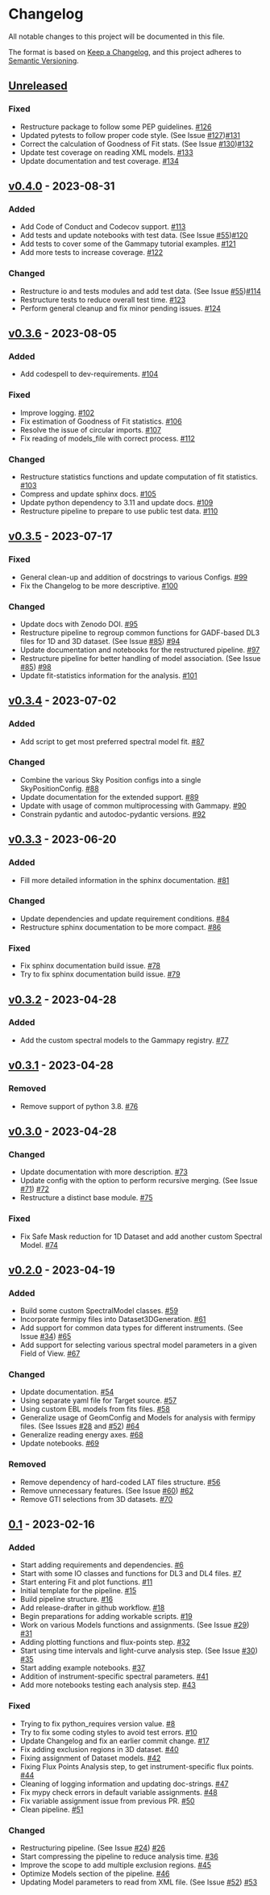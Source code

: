 # Changelog

All notable changes to this project will be documented in this file.

The format is based on [Keep a Changelog](https://keepachangelog.com/en/1.0.0/),
and this project adheres to [Semantic Versioning](https://semver.org/spec/v2.0.0.html).

## [Unreleased]

### Fixed

- Restructure package to follow some PEP guidelines. [#126](https://github.com/chaimain/asgardpy/pull/126)
- Updated pytests to follow proper code style. (See Issue [#127](https://github.com/chaimain/asgardpy/issues/127))[#131](https://github.com/chaimain/asgardpy/pull/131)
- Correct the calculation of Goodness of Fit stats. (See Issue [#130](https://github.com/chaimain/asgardpy/issues/130))[#132](https://github.com/chaimain/asgardpy/pull/132)
- Update test coverage on reading XML models. [#133](https://github.com/chaimain/asgardpy/pull/133)
- Update documentation and test coverage. [#134](https://github.com/chaimain/asgardpy/pull/134)

## [v0.4.0](https://github.com/chaimain/asgardpy/releases/tag/v0.4.0) - 2023-08-31

### Added

- Add Code of Conduct and Codecov support. [#113](https://github.com/chaimain/asgardpy/pull/113)
- Add tests and update notebooks with test data. (See Issue [#55](https://github.com/chaimain/asgardpy/issues/55))[#120](https://github.com/chaimain/asgardpy/pull/120)
- Add tests to cover some of the Gammapy tutorial examples. [#121](https://github.com/chaimain/asgardpy/pull/121)
- Add more tests to increase coverage. [#122](https://github.com/chaimain/asgardpy/pull/122)

### Changed

- Restructure io and tests modules and add test data. (See Issue [#55](https://github.com/chaimain/asgardpy/issues/55))[#114](https://github.com/chaimain/asgardpy/pull/114)
- Restructure tests to reduce overall test time. [#123](https://github.com/chaimain/asgardpy/pull/123)
- Perform general cleanup and fix minor pending issues. [#124](https://github.com/chaimain/asgardpy/pull/124)

## [v0.3.6](https://github.com/chaimain/asgardpy/releases/tag/v0.3.6) - 2023-08-05

### Added

- Add codespell to dev-requirements. [#104](https://github.com/chaimain/asgardpy/pull/104)

### Fixed

- Improve logging. [#102](https://github.com/chaimain/asgardpy/pull/102)
- Fix estimation of Goodness of Fit statistics. [#106](https://github.com/chaimain/asgardpy/pull/106)
- Resolve the issue of circular imports. [#107](https://github.com/chaimain/asgardpy/pull/107)
- Fix reading of models_file with correct process. [#112](https://github.com/chaimain/asgardpy/pull/112)

### Changed

- Restructure statistics functions and update computation of fit statistics. [#103](https://github.com/chaimain/asgardpy/pull/103)
- Compress and update sphinx docs. [#105](https://github.com/chaimain/asgardpy/pull/105)
- Update python dependency to 3.11 and update docs. [#109](https://github.com/chaimain/asgardpy/pull/109)
- Restructure pipeline to prepare to use public test data. [#110](https://github.com/chaimain/asgardpy/pull/110)

## [v0.3.5](https://github.com/chaimain/asgardpy/releases/tag/v0.3.5) - 2023-07-17

### Fixed

- General clean-up and addition of docstrings to various Configs. [#99](https://github.com/chaimain/asgardpy/pull/99)
- Fix the Changelog to be more descriptive. [#100](https://github.com/chaimain/asgardpy/pull/100)

### Changed

- Update docs with Zenodo DOI. [#95](https://github.com/chaimain/asgardpy/pull/95)
- Restructure pipeline to regroup common functions for GADF-based DL3 files for 1D and 3D dataset. (See Issue [#85](https://github.com/chaimain/asgardpy/issues/85)) [#94](https://github.com/chaimain/asgardpy/pull/94)
- Update documentation and notebooks for the restructured pipeline. [#97](https://github.com/chaimain/asgardpy/pull/97)
- Restructure pipeline for better handling of model association. (See Issue [#85](https://github.com/chaimain/asgardpy/issues/85)) [#98](https://github.com/chaimain/asgardpy/pull/98)
- Update fit-statistics information for the analysis. [#101](https://github.com/chaimain/asgardpy/pull/101)

## [v0.3.4](https://github.com/chaimain/asgardpy/releases/tag/v0.3.4) - 2023-07-02

### Added

- Add script to get most preferred spectral model fit. [#87](https://github.com/chaimain/asgardpy/pull/87)

### Changed

- Combine the various Sky Position configs into a single SkyPositionConfig. [#88](https://github.com/chaimain/asgardpy/pull/88)
- Update documentation for the extended support. [#89](https://github.com/chaimain/asgardpy/pull/89)
- Update with usage of common multiprocessing with Gammapy. [#90](https://github.com/chaimain/asgardpy/pull/90)
- Constrain pydantic and autodoc-pydantic versions. [#92](https://github.com/chaimain/asgardpy/pull/92)

## [v0.3.3](https://github.com/chaimain/asgardpy/releases/tag/v0.3.3) - 2023-06-20

### Added

- Fill more detailed information in the sphinx documentation. [#81](https://github.com/chaimain/asgardpy/pull/81)

### Changed

- Update dependencies and update requirement conditions. [#84](https://github.com/chaimain/asgardpy/pull/84)
- Restructure sphinx documentation to be more compact. [#86](https://github.com/chaimain/asgardpy/pull/86)

### Fixed

- Fix sphinx documentation build issue. [#78](https://github.com/chaimain/asgardpy/pull/78)
- Try to fix sphinx documentation build issue. [#79](https://github.com/chaimain/asgardpy/pull/79)

## [v0.3.2](https://github.com/chaimain/asgardpy/releases/tag/v0.3.2) - 2023-04-28

### Added

- Add the custom spectral models to the Gammapy registry. [#77](https://github.com/chaimain/asgardpy/pull/77)

## [v0.3.1](https://github.com/chaimain/asgardpy/releases/tag/v0.3.1) - 2023-04-28

### Removed

- Remove support of python 3.8. [#76](https://github.com/chaimain/asgardpy/pull/76)

## [v0.3.0](https://github.com/chaimain/asgardpy/releases/tag/v0.3.0) - 2023-04-28

### Changed

- Update documentation with more description. [#73](https://github.com/chaimain/asgardpy/pull/73)
- Update config with the option to perform recursive merging. (See Issue [#71](https://github.com/chaimain/asgardpy/issues/71)) [#72](https://github.com/chaimain/asgardpy/pull/72)
- Restructure a distinct base module. [#75](https://github.com/chaimain/asgardpy/pull/75)

### Fixed

- Fix Safe Mask reduction for 1D Dataset and add another custom Spectral Model. [#74](https://github.com/chaimain/asgardpy/pull/74)

## [v0.2.0](https://github.com/chaimain/asgardpy/releases/tag/v0.2.0) - 2023-04-19

### Added

- Build some custom SpectralModel classes. [#59](https://github.com/chaimain/asgardpy/pull/59)
- Incorporate fermipy files into Dataset3DGeneration. [#61](https://github.com/chaimain/asgardpy/pull/61)
- Add support for common data types for different instruments. (See Issue [#34](https://github.com/chaimain/asgardpy/issues/34)) [#65](https://github.com/chaimain/asgardpy/pull/65)
- Add support for selecting various spectral model parameters in a given Field of View. [#67](https://github.com/chaimain/asgardpy/pull/67)

### Changed

- Update documentation. [#54](https://github.com/chaimain/asgardpy/pull/54)
- Using separate yaml file for Target source. [#57](https://github.com/chaimain/asgardpy/pull/57)
- Using custom EBL models from fits files. [#58](https://github.com/chaimain/asgardpy/pull/58)
- Generalize usage of GeomConfig and Models for analysis with fermipy files. (See Issues [#28](https://github.com/chaimain/asgardpy/issues/28) and [#52](https://github.com/chaimain/asgardpy/issues/52)) [#64](https://github.com/chaimain/asgardpy/pull/64)
- Generalize reading energy axes. [#68](https://github.com/chaimain/asgardpy/pull/68)
- Update notebooks. [#69](https://github.com/chaimain/asgardpy/pull/69)

### Removed

- Remove dependency of hard-coded LAT files structure. [#56](https://github.com/chaimain/asgardpy/pull/56)
- Remove unnecessary features. (See Issue [#60](https://github.com/chaimain/asgardpy/issues/60)) [#62](https://github.com/chaimain/asgardpy/pull/62)
- Remove GTI selections from 3D datasets. [#70](https://github.com/chaimain/asgardpy/pull/70)

## [0.1](https://github.com/chaimain/asgardpy/releases/tag/v0.1) - 2023-02-16

### Added

- Start adding requirements and dependencies. [#6](https://github.com/chaimain/asgardpy/pull/6)
- Start with some IO classes and functions for DL3 and DL4 files. [#7](https://github.com/chaimain/asgardpy/pull/7)
- Start entering Fit and plot functions. [#11](https://github.com/chaimain/asgardpy/pull/11)
- Initial template for the pipeline. [#15](https://github.com/chaimain/asgardpy/pull/15)
- Build pipeline structure. [#16](https://github.com/chaimain/asgardpy/pull/16)
- Add release-drafter in github workflow. [#18](https://github.com/chaimain/asgardpy/pull/18)
- Begin preparations for adding workable scripts. [#19](https://github.com/chaimain/asgardpy/pull/19)
- Work on various Models functions and assignments. (See Issue [#29](https://github.com/chaimain/asgardpy/issues/29)) [#31](https://github.com/chaimain/asgardpy/pull/31)
- Adding plotting functions and flux-points step. [#32](https://github.com/chaimain/asgardpy/pull/32)
- Start using time intervals and light-curve analysis step. (See Issue [#30](https://github.com/chaimain/asgardpy/issues/30)) [#35](https://github.com/chaimain/asgardpy/pull/35)
- Start adding example notebooks. [#37](https://github.com/chaimain/asgardpy/pull/37)
- Addition of instrument-specific spectral parameters. [#41](https://github.com/chaimain/asgardpy/pull/41)
- Add more notebooks testing each analysis step. [#43](https://github.com/chaimain/asgardpy/pull/43)

### Fixed

- Trying to fix python_requires version value. [#8](https://github.com/chaimain/asgardpy/pull/8)
- Try to fix some coding styles to avoid test errors. [#10](https://github.com/chaimain/asgardpy/pull/10)
- Update Changelog and fix an earlier commit change. [#17](https://github.com/chaimain/asgardpy/pull/17)
- Fix adding exclusion regions in 3D dataset. [#40](https://github.com/chaimain/asgardpy/pull/40)
- Fixing assignment of Dataset models. [#42](https://github.com/chaimain/asgardpy/pull/42)
- Fixing Flux Points Analysis step, to get instrument-specific flux points. [#44](https://github.com/chaimain/asgardpy/pull/44)
- Cleaning of logging information and updating doc-strings. [#47](https://github.com/chaimain/asgardpy/pull/47)
- Fix mypy check errors in default variable assignments. [#48](https://github.com/chaimain/asgardpy/pull/48)
- Fix variable assignment issue from previous PR. [#50](https://github.com/chaimain/asgardpy/pull/50)
- Clean pipeline. [#51](https://github.com/chaimain/asgardpy/pull/51)

### Changed

- Restructuring pipeline. (See Issue [#24](https://github.com/chaimain/asgardpy/issues/24)) [#26](https://github.com/chaimain/asgardpy/pull/26)
- Start compressing the pipeline to reduce analysis time. [#36](https://github.com/chaimain/asgardpy/pull/36)
- Improve the scope to add multiple exclusion regions. [#45](https://github.com/chaimain/asgardpy/pull/45)
- Optimize Models section of the pipeline. [#46](https://github.com/chaimain/asgardpy/pull/46)
- Updating Model parameters to read from XML file. (See Issue [#52](https://github.com/chaimain/asgardpy/issues/52)) [#53](https://github.com/chaimain/asgardpy/pull/53)

[Unreleased]: https://github.com/chaimain/keep-a-changelog/compare/v0.1...HEAD
[0.1]: https://github.com/chaimain/asgardpy/releases/tag/0.1
